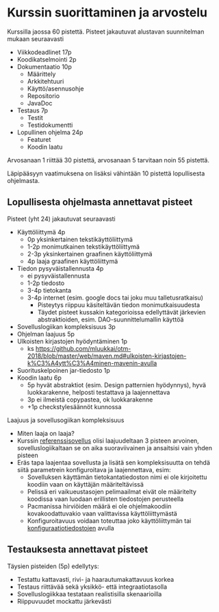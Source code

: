 # Kurssin suorittaminen ja arvostelu

Kurssilla jaossa 60 pistettä. Pisteet jakautuvat alustavan suunnitelman mukaan seuraavasti

- Viikkodeadlinet 17p
- Koodikatselmointi 2p
- Dokumentaatio	10p   
  - Määrittely		
  - Arkkitehtuuri		
  - Käyttö/asennusohje	
  - Repositorio	
  - JavaDoc	
- Testaus	7p	
  - Testit			
  - Testidokumentti	
- Lopullinen ohjelma 24p
  - Featuret		
  - Koodin laatu 		

Arvosanaan 1 riittää 30 pistettä, arvosanaan 5 tarvitaan noin 55 pistettä.

Läpipääsyyn vaatimuksena on lisäksi vähintään 10 pistettä lopullisesta ohjelmasta.

## Lopullisesta ohjelmasta annettavat pisteet

Pisteet (yht 24) jakautuvat seuraavasti
- Käyttöliittymä 4p
  - 0p yksinkertainen tekstikäyttöliittymä
  - 1-2p monimutkainen tekstikäyttöliittymä
  - 2-3p yksinkertainen graafinen käyttöliittymä
  - 4p laaja graafinen käyttöliittymä
- Tiedon pysyväistallennusta 4p
  -	ei pysyväistallennusta
  - 1-2p	tiedosto 
  - 3-4p	tietokanta
  - 3-4p	internet (esim. google docs tai joku muu talletusratkaisu)
	- Pisteytys riippuu käsiteltävän tiedon monimutkaisuudesta
	- Täydet pisteet kussakin kategorioissa edellyttävät järkevien abstraktioiden, esim. DAO-suunnittelumallin käyttöä
- Sovelluslogiikan kompleksisuus 3p
- Ohjelman laajuus 5p
- Ulkoisten kirjastojen hyödyntäminen 1p
  - ks https://github.com/mluukkai/otm-2018/blob/master/web/maven.md#ulkoisten-kirjastojen-k%C3%A4ytt%C3%A4minen-mavenin-avulla
- Suorituskelpoinen jar-tiedosto  1p
- Koodin laatu 6p
  - 5p hyvät abstraktiot (esim. Design patternien hyödynnys), hyvä luokkarakenne, helposti testattava ja laajennettava
  - 3p ei ilmeistä copypastea, ok luokkarakenne
  - +1p checkstylesäännöt kunnossa  
  
Laajuus ja sovellusogiikan kompleksisuus
- Miten laaja on laaja?
- Kurssin [referenssisovellus](https://github.com/mluukkai/OtmTodoApp) olisi laajuudeltaan 3 pisteen arvoinen, sovelluslogiikaltaan se on aika suoraviivainen ja ansaitsisi vain yhden pisteen
- Eräs tapa laajentaa sovellusta ja lisätä sen kompleksisuutta on tehdä siitä parametrein konfiguroitava ja laajennettava, esim:
  - Sovelluksen käyttämän tietokantatiedoston nimi ei ole kirjoitettu koodiin vaan on käyttäjän määriteltävissä
  - Pelissä eri vaikueustasojen pelimaailmat eivät ole määritelty koodissa vaan luodaan erillisten tiedostojen perusteella
  - Pacmanissa hirviöiden määrä ei ole ohjelmakoodiin kovakoodattuvakio vaan valittavissa käyttöliittymästä
  - Konfiguroitavuus voidaan toteuttaa joko käyttöliittymän tai [konfiguraatiotiedostojen](https://github.com/mluukkai/otm-2018/blob/master/web/java.md#sovelluksen-konfiguraatiot) avulla
  
  
## Testauksesta annettavat pisteet

Täysien pisteiden (5p) edellytys:
- Testattu kattavasti, rivi- ja haarautumakattavuus korkea
- Testaus riittävää sekä yksikkö- että integraatiotasolla
- Sovelluslogiikkaa testataan realistisilla skenaarioilla
- Riippuvuudet mockattu järkevästi
